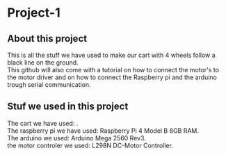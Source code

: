 # Project-1

## About this project
This is all the stuff we have used to make our cart with 4 wheels follow a black line on the ground.<br>
This github will also come with a tutorial on how to connect the motor's to the motor driver and on how to connect the Raspberry pi and the arduino trough serial communication.

## Stuf we used in this project
The cart we have used: .<br>
The raspberry pi we have used: Raspberry Pi 4 Model B 8GB RAM.<br>
The arduino we used: Arduino Mega 2560 Rev3.<br>
the motor controler we used: L298N DC-Motor Controller.<br>

